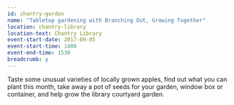 ```yaml
---
id: chantry-garden
name: "Tabletop gardening with Branching Out, Growing Together"
location: chantry-library
location-text: Chantry Library
event-start-date: 2017-09-05
event-start-time: 1400
event-end-time: 1530
breadcrumb: y
---
```


Taste some unusual varieties of locally grown apples, find out what you can plant this month, take away a pot of seeds for your garden, window box or container, and help grow the library courtyard garden.
